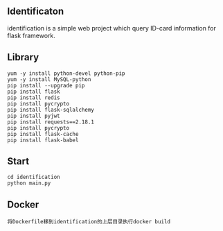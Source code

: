 ## Identificaton
identification is a simple web project which query ID-card information for flask framework.

## Library
    yum -y install python-devel python-pip
    yum -y install MySQL-python
    pip install --upgrade pip 
    pip install flask 
    pip install redis 
    pip install pycrypto 
    pip install flask-sqlalchemy 
    pip install pyjwt 
    pip install requests==2.18.1 
    pip install pycrypto 
    pip install flask-cache 
    pip install flask-babel

## Start
    cd identification
    python main.py

## Docker
    将Dockerfile移到identification的上层目录执行docker build